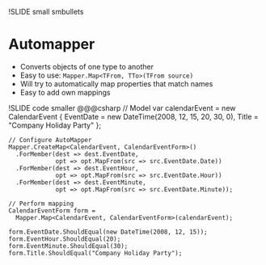 !SLIDE small smbullets
# Automapper

* Converts objects of one type to another
* Easy to use: `Mapper.Map<TFrom, TTo>(TFrom source)`
* Will try to automatically map properties that match names
* Easy to add own mappings

!SLIDE code smaller
    @@@csharp
    // Model
    var calendarEvent = new CalendarEvent
      {
        EventDate = new DateTime(2008, 12, 15, 20, 30, 0),
        Title = "Company Holiday Party"
      };

    // Configure AutoMapper
    Mapper.CreateMap<CalendarEvent, CalendarEventForm>()
      .ForMember(dest => dest.EventDate, 
                 opt => opt.MapFrom(src => src.EventDate.Date))
      .ForMember(dest => dest.EventHour, 
                 opt => opt.MapFrom(src => src.EventDate.Hour))
      .ForMember(dest => dest.EventMinute, 
                 opt => opt.MapFrom(src => src.EventDate.Minute));

    // Perform mapping
    CalendarEventForm form = 
      Mapper.Map<CalendarEvent, CalendarEventForm>(calendarEvent);

    form.EventDate.ShouldEqual(new DateTime(2008, 12, 15));
    form.EventHour.ShouldEqual(20);
    form.EventMinute.ShouldEqual(30);
    form.Title.ShouldEqual("Company Holiday Party");

